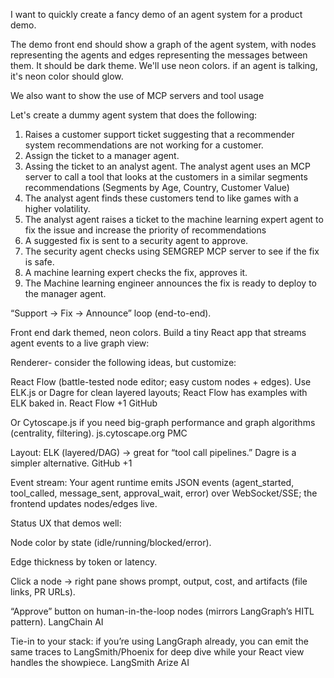 I want to quickly create a fancy demo of an agent system for a product demo.

The demo front end should show a graph of the agent system, with nodes representing the agents and edges representing the messages between them.
It should be dark theme. We'll use neon colors. if an agent is talking, it's neon color should glow.


We also want to show the use of MCP servers and tool usage

Let's create a dummy agent system that does the following:

1. Raises a customer support ticket suggesting that a recommender system recommendations are not working for a customer.
2. Assign the ticket to a manager agent.
3. Assing the ticket to an analyst agent. The analyst agent uses an MCP server to call a tool that looks at the customers in a similar segments recommendations (Segments by Age, Country, Customer Value)
4. The analyst agent finds these customers tend to like games with a higher volatility.
5. The analyst agent raises a ticket to the machine learning expert agent to fix the issue and increase the priority of recommendations
6. A suggested fix is sent to a security agent to approve.
7. The security agent checks using SEMGREP MCP server to see if the fix is safe.
8. A machine learning expert checks the fix, approves it.
9. The Machine learning engineer announces the fix is ready to deploy to the manager agent.


“Support → Fix → Announce” loop (end-to-end).

Front end dark themed, neon colors.
Build a tiny React app that streams agent events to a live graph view:

Renderer- consider the following ideas, but customize:

React Flow (battle-tested node editor; easy custom nodes + edges). Use ELK.js or Dagre for clean layered layouts; React Flow has examples with ELK baked in.
React Flow
+1
GitHub

Or Cytoscape.js if you need big-graph performance and graph algorithms (centrality, filtering).
js.cytoscape.org
PMC

Layout: ELK (layered/DAG) → great for “tool call pipelines.” Dagre is a simpler alternative.
GitHub
+1

Event stream: Your agent runtime emits JSON events (agent_started, tool_called, message_sent, approval_wait, error) over WebSocket/SSE; the frontend updates nodes/edges live.

Status UX that demos well:

Node color by state (idle/running/blocked/error).

Edge thickness by token or latency.

Click a node → right pane shows prompt, output, cost, and artifacts (file links, PR URLs).

“Approve” button on human-in-the-loop nodes (mirrors LangGraph’s HITL pattern).
LangChain AI

Tie-in to your stack: if you’re using LangGraph already, you can emit the same traces to LangSmith/Phoenix for deep dive while your React view handles the showpiece.
LangSmith
Arize AI